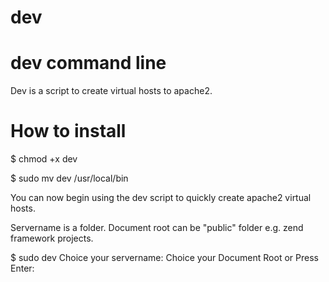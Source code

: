 # dev

# dev command line

Dev is a script to create virtual hosts to apache2.

# How to install 

$ chmod +x dev

$ sudo mv dev /usr/local/bin

You can now begin using the dev script to quickly create apache2 virtual hosts.

Servername is a folder.
Document root can be "public" folder e.g. zend framework projects.

$ sudo dev
Choice your servername: 
Choice your Document Root or Press Enter:

